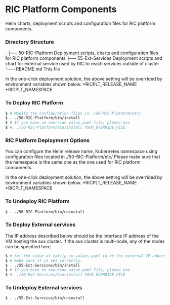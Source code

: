 # RIC Platform Components
  
Helm charts, deployment scripts and configuration files for RIC platform components.

### Directory Structure
.
├── 50-RIC-Platform      Deployment scripts, charts and configuration files for RIC platform components
├── 55-Ext-Services      Deployment scripts and chart for external service used by RIC to reach services outside of cluster
└── README.md            This file


In the one-click deployment solution, the above setting will be overrided by environment variables shown below.
*RICPLT_RELEASE_NAME
*RICPLT_NAMESPACE


### To Deploy RIC Platform
```sh
$ # Modify the configuration files in ./50-RIC-Platform/etc/
$ . ./50-RIC-Platform/bin/install
$ # If you have an override value.yaml file, please use
$ #. ./50-RIC-Platform/bin/install YOUR_OVERRIDE_FILE
```

### RIC Platform Deployment Options
You can configure the Helm release name, Kubernetes namespace using configuration files located in ./50-RIC-Platform/etc/
Please make sure that the namespace is the same one as the one used for RIC platform components.

In the one-click deployment solution, the above setting will be overrided by environment variables shown below.
*RICPLT_RELEASE_NAME
*RICPLT_NAMESPACE

### To Undeploy RIC Platform
```sh
$ . ./50-RIC-Platform/bin/uninstall
```

### To Deploy External services
The IP address described below should be the interface IP address of the VM hosting the aux cluster.
If the aux cluster is multi-node, any of the nodes can be specified here.

```sh
$ # Set the value of ext/ip in values.yaml to be the external IP address.  If you will use an override file and it has ext/ip set,
$ # make sure it is set correctly.
$ . ./55-Ext-Services/bin/install
$ # If you have an override value.yaml file, please use
$ #. ./50-Ext-Services/bin/install YOUR_OVERRIDE_FILE
```

### To Undeploy External services
```sh
$ . ./55-Ext-Services/bin/uninstall
```